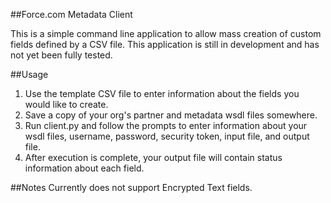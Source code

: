 ##Force.com Metadata Client

This is a simple command line application to allow mass creation of custom fields defined by a CSV file.
This application is still in development and has not yet been fully tested. 

##Usage
1. Use the template CSV file to enter information about the fields you would like to create. 
2. Save a copy of your org's partner and metadata wsdl files somewhere. 
3. Run client.py and follow the prompts to enter information about your wsdl files, username, password, security token, input file, and output file.
4. After execution is complete, your output file will contain status information about each field.

##Notes
Currently does not support Encrypted Text fields. 